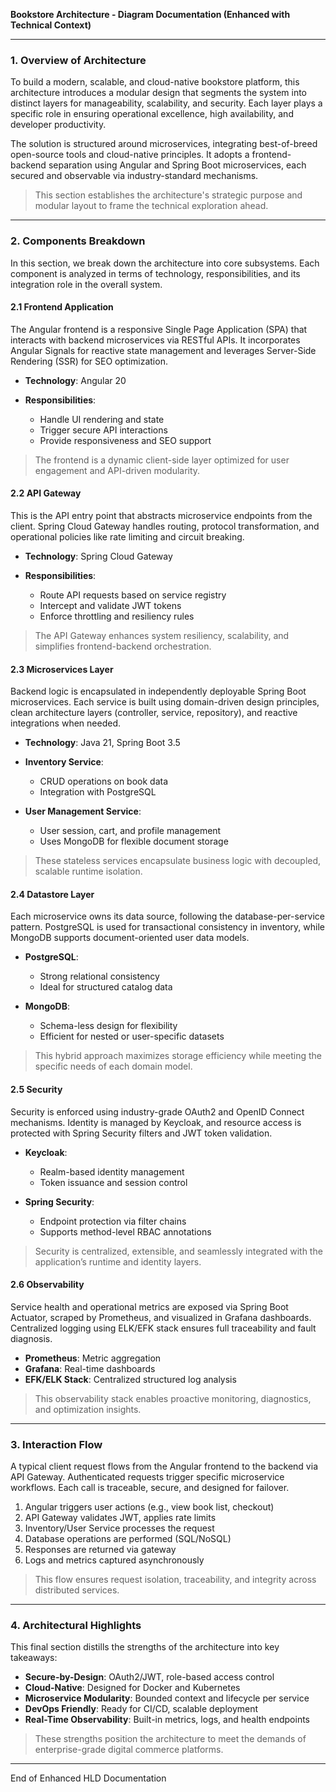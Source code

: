 **Bookstore Architecture - Diagram Documentation (Enhanced with Technical Context)**

---

### 1. Overview of Architecture

To build a modern, scalable, and cloud-native bookstore platform, this architecture introduces a modular design that segments the system into distinct layers for manageability, scalability, and security. Each layer plays a specific role in ensuring operational excellence, high availability, and developer productivity.

The solution is structured around microservices, integrating best-of-breed open-source tools and cloud-native principles. It adopts a frontend-backend separation using Angular and Spring Boot microservices, each secured and observable via industry-standard mechanisms.

> This section establishes the architecture's strategic purpose and modular layout to frame the technical exploration ahead.

---

### 2. Components Breakdown

In this section, we break down the architecture into core subsystems. Each component is analyzed in terms of technology, responsibilities, and its integration role in the overall system.

#### 2.1 Frontend Application

The Angular frontend is a responsive Single Page Application (SPA) that interacts with backend microservices via RESTful APIs. It incorporates Angular Signals for reactive state management and leverages Server-Side Rendering (SSR) for SEO optimization.

* **Technology**: Angular 20
* **Responsibilities**:

  * Handle UI rendering and state
  * Trigger secure API interactions
  * Provide responsiveness and SEO support

> The frontend is a dynamic client-side layer optimized for user engagement and API-driven modularity.

#### 2.2 API Gateway

This is the API entry point that abstracts microservice endpoints from the client. Spring Cloud Gateway handles routing, protocol transformation, and operational policies like rate limiting and circuit breaking.

* **Technology**: Spring Cloud Gateway
* **Responsibilities**:

  * Route API requests based on service registry
  * Intercept and validate JWT tokens
  * Enforce throttling and resiliency rules

> The API Gateway enhances system resiliency, scalability, and simplifies frontend-backend orchestration.

#### 2.3 Microservices Layer

Backend logic is encapsulated in independently deployable Spring Boot microservices. Each service is built using domain-driven design principles, clean architecture layers (controller, service, repository), and reactive integrations when needed.

* **Technology**: Java 21, Spring Boot 3.5
* **Inventory Service**:

  * CRUD operations on book data
  * Integration with PostgreSQL
* **User Management Service**:

  * User session, cart, and profile management
  * Uses MongoDB for flexible document storage

> These stateless services encapsulate business logic with decoupled, scalable runtime isolation.

#### 2.4 Datastore Layer

Each microservice owns its data source, following the database-per-service pattern. PostgreSQL is used for transactional consistency in inventory, while MongoDB supports document-oriented user data models.

* **PostgreSQL**:

  * Strong relational consistency
  * Ideal for structured catalog data
* **MongoDB**:

  * Schema-less design for flexibility
  * Efficient for nested or user-specific datasets

> This hybrid approach maximizes storage efficiency while meeting the specific needs of each domain model.

#### 2.5 Security

Security is enforced using industry-grade OAuth2 and OpenID Connect mechanisms. Identity is managed by Keycloak, and resource access is protected with Spring Security filters and JWT token validation.

* **Keycloak**:

  * Realm-based identity management
  * Token issuance and session control
* **Spring Security**:

  * Endpoint protection via filter chains
  * Supports method-level RBAC annotations

> Security is centralized, extensible, and seamlessly integrated with the application’s runtime and identity layers.

#### 2.6 Observability

Service health and operational metrics are exposed via Spring Boot Actuator, scraped by Prometheus, and visualized in Grafana dashboards. Centralized logging using ELK/EFK stack ensures full traceability and fault diagnosis.

* **Prometheus**: Metric aggregation
* **Grafana**: Real-time dashboards
* **EFK/ELK Stack**: Centralized structured log analysis

> This observability stack enables proactive monitoring, diagnostics, and optimization insights.

---

### 3. Interaction Flow

A typical client request flows from the Angular frontend to the backend via API Gateway. Authenticated requests trigger specific microservice workflows. Each call is traceable, secure, and designed for failover.

1. Angular triggers user actions (e.g., view book list, checkout)
2. API Gateway validates JWT, applies rate limits
3. Inventory/User Service processes the request
4. Database operations are performed (SQL/NoSQL)
5. Responses are returned via gateway
6. Logs and metrics captured asynchronously

> This flow ensures request isolation, traceability, and integrity across distributed services.

---

### 4. Architectural Highlights

This final section distills the strengths of the architecture into key takeaways:

* **Secure-by-Design**: OAuth2/JWT, role-based access control
* **Cloud-Native**: Designed for Docker and Kubernetes
* **Microservice Modularity**: Bounded context and lifecycle per service
* **DevOps Friendly**: Ready for CI/CD, scalable deployment
* **Real-Time Observability**: Built-in metrics, logs, and health endpoints

> These strengths position the architecture to meet the demands of enterprise-grade digital commerce platforms.

---

End of Enhanced HLD Documentation
